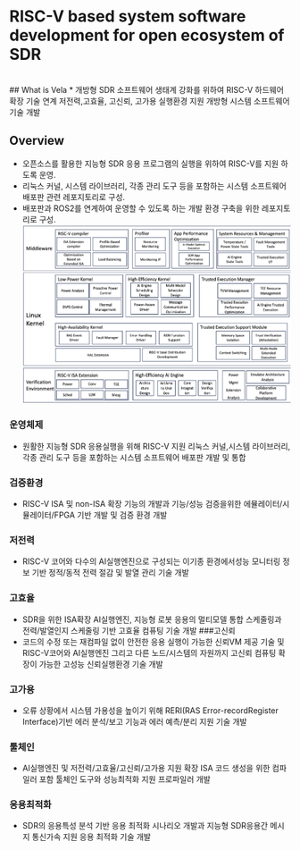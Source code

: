 #  RISC-V based system software development for open ecosystem of SDR

<br>
## What is Vela
 * 개방형 SDR 소프트웨어 생태계 강화를 위하여 RISC-V 하드웨어 확장 기술 연계 저전력,고효율, 고신뢰, 고가용 실행환경 지원 개방형 시스템 소프트웨어 기술 개발

## Overview
 * 오픈소스를 활용한 지능형 SDR 응용 프로그램의 실행을 위하여 RISC-V를 지원 하도록 운영.
 * 리눅스 커널, 시스템 라이브러리, 각종 관리 도구 등을 포함하는 시스템 소프트웨어 배포판 관련 레포지토리로 구성.
 * 배포판과 ROS2를 연계하여 운영할 수 있도록 하는 개발 환경 구축을 위한 레포지토리로 구성.
![SDR_RISCV_Res](https://github.com/riscv-vela/.github/blob/main/sdr_riscv_res.png?raw=true)

### 운영체제 
 * 원활한 지능형 SDR 응용실행을 위해 RISC-V 지원 리눅스 커널,시스템 라이브러리, 각종 관리 도구 등을 포함하는 시스템 소프트웨어 배포판 개발 및 통합
### 검증환경
 * RISC-V ISA 및 non-ISA 확장 기능의 개발과 기능/성능 검증을위한 에뮬레이터/시뮬레이터/FPGA 기반 개발 및 검증 환경 개발
### 저전력
 * RISC-V 코어와 다수의 AI실행엔진으로 구성되는 이기종 환경에서성능 모니터링 정보 기반 정적/동적 전력 절감 및 발열 관리 기술 개발
### 고효율
 * SDR을 위한 ISA확장 AI실행엔진, 지능형 로봇 응용의 멀티모델 통합 스케줄링과 전력/발열인지 스케줄링 기반 고효율 컴퓨팅 기술 개발
###고신뢰
 * 코드의 수정 또는 재컴파일 없이 안전한 응용 실행이 가능한 신뢰VM 제공 기술 및 RISC-V코어와 AI실행엔진 그리고 다른 노드/시스템의 자원까지 고신뢰 컴퓨팅 확장이 가능한 고성능 신뢰실행환경 기술 개발
### 고가용
 * 오류 상황에서 시스템 가용성을 높이기 위해 RERI(RAS Error-recordRegister Interface)기반 에러 분석/보고 기능과 에러 예측/분리 지원 기술 개발
### 툴체인
 * AI실행엔진 및 저전력/고효율/고신뢰/고가용 지원 확장 ISA 코드 생성을 위한 컴파일러 포함 툴체인 도구와 성능최적화 지원 프로파일러 개발
### 응용최적화
 * SDR의 응용특성 분석 기반 응용 최적화 시나리오 개발과 지능형 SDR응용간 메시지 통신가속 지원 응용 최적화 기술 개발

<br>
